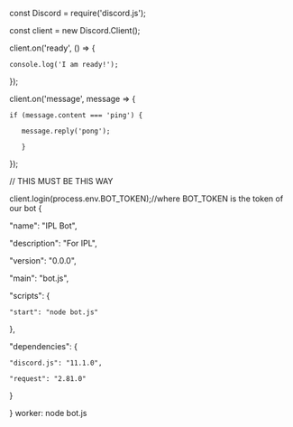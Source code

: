 const Discord = require('discord.js');

const client = new Discord.Client();

 

client.on('ready', () => {

    console.log('I am ready!');

});

 

client.on('message', message => {

    if (message.content === 'ping') {

       message.reply('pong');

       }

});

 

// THIS  MUST  BE  THIS  WAY

client.login(process.env.BOT_TOKEN);//where BOT_TOKEN is the token of our bot
{

  "name": "IPL Bot",

  "description": "For IPL",

  "version": "0.0.0",

  "main": "bot.js",

  "scripts": {

    "start": "node bot.js"

  },

  "dependencies": {

    "discord.js": "11.1.0",

    "request": "2.81.0"

  }

}
worker: node bot.js
